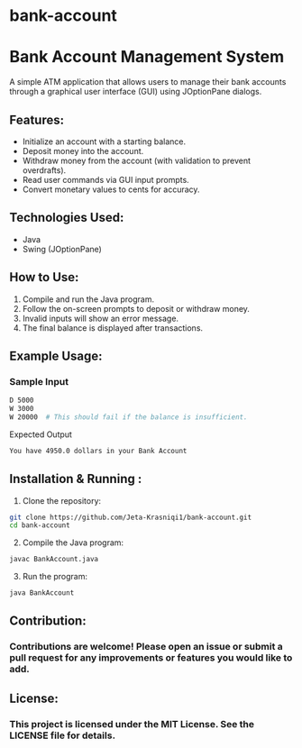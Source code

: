 # bank-account            
# Bank Account Management System
                          
A simple ATM application that allows users to manage their bank accounts through a graphical user interface (GUI) using JOptionPane dialogs.

## Features:
- Initialize an account with a starting balance.
- Deposit money into the account.                           
- Withdraw money from the account (with validation to prevent overdrafts).
- Read user commands via GUI input prompts.
- Convert monetary values to cents for accuracy.

## Technologies Used:
- Java                      
- Swing (JOptionPane)                                               

## How to Use:
1. Compile and run the Java program.
2. Follow the on-screen prompts to deposit or withdraw money.
3. Invalid inputs will show an error message.
4. The final balance is displayed after transactions.

## Example Usage:
### Sample Input
```sh
D 5000
W 3000
W 20000  # This should fail if the balance is insufficient.
```
Expected Output
```sh
You have 4950.0 dollars in your Bank Account
```
## Installation & Running :
1. Clone the repository:
```sh
git clone https://github.com/Jeta-Krasniqi1/bank-account.git
cd bank-account
```
2. Compile the Java program:
```sh
javac BankAccount.java
```
3. Run the program:
```sh
java BankAccount
```
## Contribution:
### Contributions are welcome! Please open an issue or submit a pull request for any improvements or features you would like to add.

## License:
### This project is licensed under the MIT License. See the LICENSE file for details.
